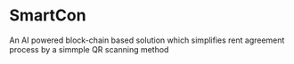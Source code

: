 # SmartCon
An AI powered block-chain based solution which simplifies rent agreement process by a simmple QR scanning method
